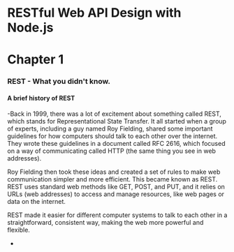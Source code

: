 # RESTful Web API Design with Node.js


 # Chapter 1
  ### REST - What you didn't know.

  ####  A brief history of REST

-Back in 1999, there was a lot of excitement about something called REST, which stands for Representational State Transfer. It all started when a group of experts, including a guy named Roy Fielding, shared some important guidelines for how computers should talk to each other over the internet. They wrote these guidelines in a document called RFC 2616, which focused on a way of communicating called HTTP (the same thing you see in web addresses).

Roy Fielding then took these ideas and created a set of rules to make web communication simpler and more efficient. This became known as REST. REST uses standard web methods like GET, POST, and PUT, and it relies on URLs (web addresses) to access and manage resources, like web pages or data on the internet.

REST made it easier for different computer systems to talk to each other in a straightforward, consistent way, making the web more powerful and flexible.

-






















  
